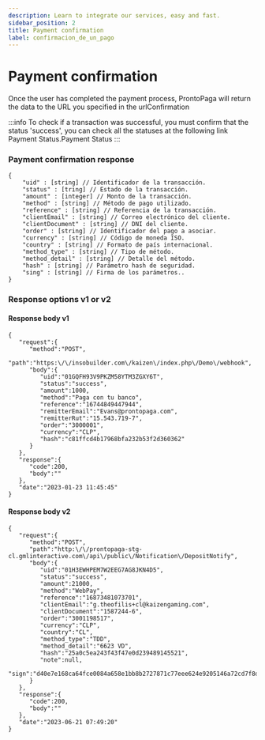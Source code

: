 ```yaml
---
description: Learn to integrate our services, easy and fast.
sidebar_position: 2
title: Payment confirmation
label: confirmacion_de_un_pago
---
```


# Payment confirmation

Once the user has completed the payment process, ProntoPaga will return the data to the URL you specified in the urlConfirmation

:::info
To check if a transaction was successful, you must confirm that the status 'success', you can check all the statuses at the following link Payment Status.Payment Status
:::

### Payment confirmation response

```
{
    "uid" : [string] // Identificador de la transacción.
    "status" : [tring] // Estado de la transacción.
    "amount" : [integer] // Monto de la transacción.
    "method" : [string] // Método de pago utilizado.
    "reference" : [string] // Referencia de la transacción.
    "clientEmail" : [string] // Correo electrónico del cliente.
    "clientDocument" : [string] // DNI del cliente.
    "order" : [string] // Identificador del pago a asociar.
    "currency" : [string] // Código de moneda ISO.
    "country" : [string] // Formato de país internacional.
    "method_type" : [string] // Tipo de método.
    "method_detail" : [string] // Detalle del método.
    "hash" : [string] // Parámetro hash de seguridad.
    "sing" : [string] // Firma de los parámetros..
}
```

### Response options v1 or v2

#### Response body v1

```
{
   "request":{
      "method":"POST",
      "path":"https:\/\/insobuilder.com\/kaizen\/index.php\/Demo\/webhook",
      "body":{
         "uid":"01GQFH93V9PKZM58YTM3ZGXY6T",
         "status":"success",
         "amount":1000,
         "method":"Paga con tu banco",
         "reference":"16744849447944",
         "remitterEmail":"Evans@prontopaga.com",
         "remitterRut":"15.543.719-7",
         "order":"3000001",
         "currency":"CLP",
         "hash":"c81ffcd4b17968bfa232b53f2d360362"
      }
   },
   "response":{
      "code":200,
      "body":""
   },
   "date":"2023-01-23 11:45:45"
}
```

#### Response body v2

```
{
   "request":{
      "method":"POST",
      "path":"http:\/\/prontopaga-stg-cl.gmlinteractive.com\/api\/public\/Notification\/DepositNotify",
      "body":{
         "uid":"01H3EWHPEM7W2EEG7AG8JKN4D5",
         "status":"success",
         "amount":21000,
         "method":"WebPay",
         "reference":"16873481073701",
         "clientEmail":"g.theofilis+cl@kaizengaming.com",
         "clientDocument":"1587244-6",
         "order":"3001198517",
         "currency":"CLP",
         "country":"CL",
         "method_type":"TDD",
         "method_detail":"6623 VD",
         "hash":"25a0c5ea243f43f47e0d239489145521",
         "note":null,
         "sign":"d40e7e168ca64fce0084a658e1bb8b2727871c77eee624e9205146a72cd7f8d9"
      }
   },
   "response":{
      "code":200,
      "body":""
   },
   "date":"2023-06-21 07:49:20"
}
```